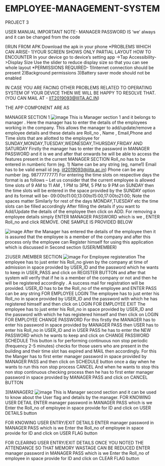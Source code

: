 # EMPLOYEE-MANAGEMENT-SYSTEM
PROJECT 3

USER MANUAL
IMPORTANT NOTE-  MANAGER PASSWORD IS    ‘we’     always and it can be changed from the code

I)RUN FROM APK
Download the apk in your phone
*PROBLEMS WHICH CAN ARISE-
1)YOUR SCREEN SHOWS ONLY PARTIAL LAYOUT
HOW TO ENCOUNTER
In your device go to device’s setting app ->Tap Accessibility->Display Size
Use the slider to reduce display size so that you can see whole layout 
*PERMISSIONS REQUIRED-
1)Internet connection should be present 
2)Background permissions
3)Battery saver mode should not be enabled

IN CASE YOU ARE FACING OTHER PROBLEMS RELATED TO OPERATING SYSTEM OF YOUR DEVICE THEN WE WILL BE HAPPY TO RESOLVE THAT.(YOU CAN MAIL AT - IIT2019093@IIITA.AC.IN)

THE APP COMPONENT ARE AS 


MANAGER SECTION 1
![image](https://user-images.githubusercontent.com/53832122/183242174-ae1f6ca7-0cef-42b2-8c94-644647939759.png)
This is Manager section 1 and it belongs to manager . Here the manager has to enter the details of the employees working in the company. This allows the manager to add/update/remove a employee details  and these details are Roll_no , Name , Email,Phone and Time slots that are allotted to the employee for SUNDAY,MONDAY,TUESDAY,WEDNESDAY,THURSDAY,FRIDAY AND SATURDAY
Firstly the manager has to enter the password in MANAGER PASSWORD and it is        we
and after that onwards he will be able to access the features present in the current MANAGER SECTION
Roll_no has to be entered in numberic form (eg. 1)
Name can be any string (eg, name1)
Email has to be valid email id (eg. iit2019093@iiita.ac.in)
Phone can be any number (eg. 9877777777)
For entering the time slots on respective days the format is as follows –
Let us consider that the current employee is allowed time slots of 9 AM to 11 AM , 1 PM to 3PM, 5 PM to 9 PM on SUNDAY
then the time slots will be entered in the space provided by the SUNDAY option and its format will be-
09:00to11:00,13:00to15:00,17:00to21:00;
Note the spaces matter 
Similarly for rest of the days MONDAY,TUESDAY etc the time slots can be filled accordingly 
After filling the details if you want to Add/Update the details of the employee then click on ADD.
For removing a employee details simply ENTER MANAGER PASSWORD which is  we  , ENTER Roll_no and click REMOVE.
ONE SAMPLE IS PROVIDED BELOW

![image](https://user-images.githubusercontent.com/53832122/183242188-23b7a8bc-daed-4bf4-ad8b-1aa69c06edad.png)
After the Manager has entered the details of the employee then it is assured that the employee is a member of the company and after this process only the employee can Register himself for using this application which is discussed in Second section (USER/MEMBER)

2)USER /MEMBER SECTION 
![image](https://user-images.githubusercontent.com/53832122/183242200-f7aa59e7-26cf-45c9-8e02-ee1fc903f592.png)
For Employee registeration
The employee has to just enter his Roll_no given by the company at time of admission in space provided by USER_ID and the password which he wants to keep in USER_PASS and click on REGISTER BUTTON and after that system will verify that if he is a member of the company or not and then he will be registered accordingly . A success mail for registration will be provided.
USER_ID has to be the Roll_no of the employee and ENTER PASS can be any string
FOR EMPLOYEE LOGIN
The employee has to just enter his Roll_no in space provided by USER_ID and the password  with which he has registered himself and then click on LOGIN
FOR EMPLOYEE EXIT
The employee has to just enter his Roll_no in space provided by USER_ID and the password  with which he has registered himself and then click on LOGIN
FOR EMPLOYEE CHANGE PASSWORD
For this firstly the MANAGER has to enter his password in space provided by MANAGER PASS then USER has to enter his Roll_no in USER_ID and in USER PASS he has to enter the NEW PASSWORD which he wants to keep and click on CHANGE PASSWORD
SCHEDULE 
This button is for performing continuous non stop periodic (frequency 2-5 minutes) checks for those users who are present in the building and their time slot has expired and MAIL then accordingly.
For this the Manger has to first enter manager password in space provided by MANAGER PASS  and then click on SCHEDULE button once a day when he wants to run this non stop process
CANCEL 
And when he wants to stop this non stop continuous checking process then he has to first enter manager password in space provided by MANAGER PASS  and click on CANCEL BUTTON

3)MANAGER2
![image](https://user-images.githubusercontent.com/53832122/183242212-6cb9e091-f2af-4ed7-943a-a521a55eb4d7.png)
This is Manager second section and it can be used to know about the User flag and details by the manager.
FOR KNOWING USER DETAIL 
ENTER manager password in MANAGER PASS which is              we
Enter the Roll_no of employee in space provide for ID
and click on USER DETAILS button

FOR KNOWING USER ENTRY/EXIT DETAILS
ENTER manager password in MANAGER PASS which is              we
Enter the Roll_no of employee in space provide for ID
and click on USER FLAG button

FOR CLEARING USER ENTRY/EXIT DETAILS ONCE YOU NOTED THE ATTENDANCE SO THAT MEMORY WASTAGE CAN BE REDUCED
ENTER manager password in MANAGER PASS which is              we
Enter the Roll_no of employee in space provide for ID
and click on CLEAR FLAG button












